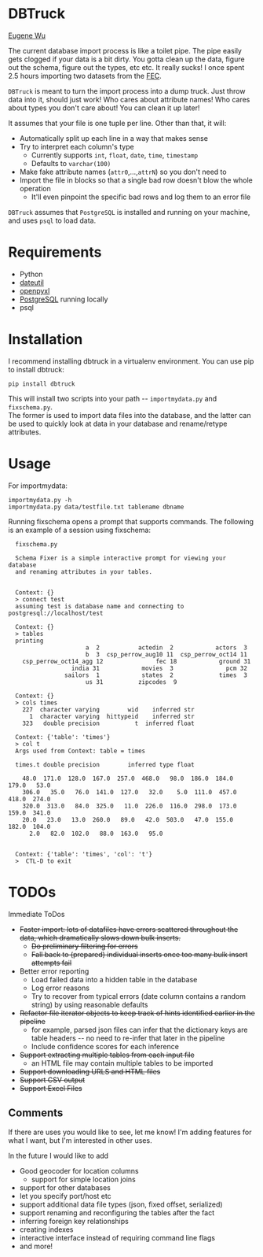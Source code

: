 # DBTruck
[Eugene Wu](http://www.sirrice.com)

The current database import process is like a toilet pipe.  The pipe
easily gets clogged if your data is a bit dirty.  You gotta clean up the data, figure out the schema, figure out the types, etc etc.  It really sucks!  I once spent 2.5 hours importing two datasets from the [FEC](http://www.fec.gov/disclosurep/pnational.do).

`DBTruck` is meant to turn the import process into a dump truck.  Just throw data
into it, should just work!  Who cares about attribute names!  Who cares about types you don't care about!  You can clean it up later!

It assumes that your file is one tuple per line.  Other than that, it
will:

* Automatically split up each line in a way that makes sense
* Try to interpret each column's type
  * Currently supports `int`, `float`, `date`, `time`, `timestamp`
  * Defaults to `varchar(100)`
* Make fake attribute names (`attr0`,…,`attrN`) so you don't need to
* Import the file in blocks so that a single bad row doesn't blow the
  whole operation
  * It'll even pinpoint the specific bad rows and log them to an error
    file 


`DBTruck` assumes that `PostgreSQL` is installed and running on your 
machine, and uses `psql` to load data.

# Requirements

* Python
* [dateutil](http://labix.org/python-dateutil#head-2f49784d6b27bae60cde1cff6a535663cf87497b)
* [openpyxl](http://packages.python.org/openpyxl/usage.html)
* [PostgreSQL](http://www.postgresql.org/download/) running locally
* psql


# Installation

I recommend installing dbtruck in a virtualenv environment.  You can use pip to install dbtruck:

    pip install dbtruck

This will install two scripts into your path -- `importmydata.py` and `fixschema.py`.  
The former is used to import data files into the database, and the latter can be used
to quickly look at data in your database and rename/retype attributes.

# Usage

For importmydata:

    importmydata.py -h
    importmydata.py data/testfile.txt tablename dbname

Running fixschema opens a prompt that supports commands.  The following is an example of
a session using fixschema:

      fixschema.py

      Schema Fixer is a simple interactive prompt for viewing your database
      and renaming attributes in your tables.


      Context: {}
      > connect test
      assuming test is database name and connecting to postgresql://localhost/test

      Context: {}
      > tables
      printing
                          a  2           actedin  2            actors  3
                          b  3  csp_perrow_aug10 11  csp_perrow_oct14 11
        csp_perrow_oct14_agg 12               fec 18            ground 31
                      india 31            movies  3               pcm 32
                    sailors  1            states  2             times  3
                          us 31          zipcodes  9

      Context: {}
      > cols times
        227  character varying        wid    inferred str
          1  character varying  hittypeid    inferred str
        323   double precision          t  inferred float

      Context: {'table': 'times'}
      > col t
      Args used from Context: table = times

      times.t double precision        inferred type float

        48.0  171.0  128.0  167.0  257.0  468.0   98.0  186.0  184.0  179.0   53.0
        306.0   35.0   76.0  141.0  127.0   32.0    5.0  111.0  457.0  418.0  274.0
        320.0  313.0   84.0  325.0   11.0  226.0  116.0  298.0  173.0  159.0  341.0
        20.0   23.0   13.0  260.0   89.0   42.0  503.0   47.0  155.0  182.0  104.0
          2.0   82.0  102.0   88.0  163.0   95.0


      Context: {'table': 'times', 'col': 't'}
      >  CTL-D to exit

# TODOs

Immediate ToDos

* ~~Faster import: lots of datafiles have errors scattered throughout the data, which dramatically
  slows down bulk inserts.~~ 
  * ~~Do preliminary filtering for errors~~
  * ~~Fall back to (prepared) individual inserts once too many bulk insert attempts fail~~
* Better error reporting
  * Load failed data into a hidden table in the database
  * Log error reasons
  * Try to recover from typical errors (date column contains a random string) by using reasonable defaults
* ~~Refactor file iterator objects to keep track of hints identified earlier in the pipeline~~
  * for example, parsed json files can infer that the dictionary keys are table headers -- no
    need to re-infer that later in the pipeline
  * Include confidence scores for each inference
* ~~Support extracting multiple tables from each input file~~
  * an HTML file may contain multiple tables to be imported
* ~~Support downloading URLS and HTML files~~
* ~~Support CSV output~~
* ~~Support Excel Files~~


## Comments

If there are uses you would like to see, let me know!  I'm adding features for what
I want, but I'm interested in other uses.

In the future I would like to add

* Good geocoder for location columns
  * support for simple location joins
* support for other databases
* let you specify port/host etc
* support additional data file types (json, fixed offset, serialized)
* support renaming and reconfiguring the tables after the fact
* inferring foreign key relationships
* creating indexes
* interactive interface instead of requiring command line flags
* and more!
